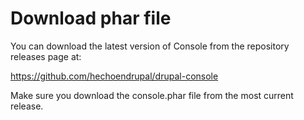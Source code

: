 # Download phar file

You can download the latest version of Console from the repository releases page at:

https://github.com/hechoendrupal/drupal-console

Make sure you download the console.phar file from the most current release.
